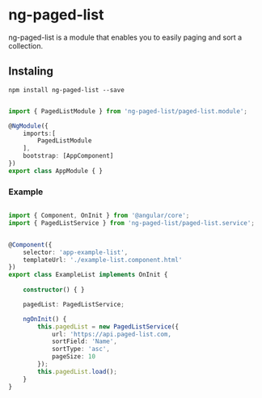 # ng-paged-list

ng-paged-list is a module that enables you to easily paging and sort a collection. 

## Instaling

```
npm install ng-paged-list --save
```

```typescript

import { PagedListModule } from 'ng-paged-list/paged-list.module';

@NgModule({
    imports:[
        PagedListModule
    ],
    bootstrap: [AppComponent]
})
export class AppModule { }

```

### Example 

```typescript

import { Component, OnInit } from '@angular/core';
import { PagedListService } from 'ng-paged-list/paged-list.service';


@Component({
    selector: 'app-example-list',
    templateUrl: './example-list.component.html'
})
export class ExampleList implements OnInit {
    
    constructor() { }

    pagedList: PagedListService;

    ngOnInit() { 
        this.pagedList = new PagedListService({
            url: 'https://api.paged-list.com,            
            sortField: 'Name',
            sortType: 'asc',
            pageSize: 10
        });
        this.pagedList.load();
    }    
}

```

